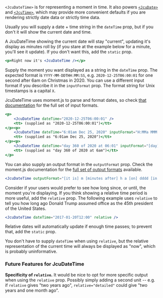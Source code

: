 
`<JcuDateTime>` is for representing a moment in time. It also powers [`<JcuDate>`](#jcudate) and [`<JcuTime>`](#jcutime), which may provide more convenient defaults if you are rendering strictly date data or strictly time data.

Usually you will supply a date + time string in the `dateTime` prop, but if you don't it will show the current date and time.

A JcuDateTime showing the current date will stay "current", updating it's display as minutes roll by (if you stare at the example below for a minute, you'll see it update).  If you don't want this, add the `static` prop.

```jsx
<p>Right now it's <JcuDateTime /></p>
```

Supply the moment you want displayed as a string in the `dateTime` prop. The expected format is `YYYY-MM-DDTHH:MM:SS`, e.g. `2020-12-25T06:00:01` for one second after 6am on Christmas in 2020.  You can use a different input format if you describe it in the `inputFormat` prop.  The format string for Unix timestamps is a capital `X`.

JcuDateTime uses moment.js to parse and format dates, so check [that documentation](https://momentjs.com/docs/#/parsing/string-format/) for the full set of input formats.

```jsx
<p>
    <JcuDateTime dateTime="2020-12-25T06:00:01" />
    <tt> (supplied as "2020-12-25T06:00:01")</tt>
</p><p>
    <JcuDateTime dateTime="6:01am Dec 25, 2020" inputFormat="H:MMa MMM DD, YYYY" />
    <tt> (supplied as "6:01am Dec 25, 2020")</tt>
</p><p>
    <JcuDateTime dateTime="day 360 of 2020 at 06:01" inputFormat="[day] DDD [of] YYYY [at] Ha" />
    <tt> (supplied as "day 360 of 2020 at 6am")</tt>
</p>
```

You can also supply an output format in the `outputFormat` prop. Check the moment.js documentation for the [full set of output formats](https://momentjs.com/docs/#/displaying/format/) available.

```jsx
<JcuDateTime outputFormat="[it is] m [minutes after] h a [on] dddd [in the] wo [week of] YYYY" />
```

Consider if your users would prefer to see how long since, or until, the moment you're displaying.  If you think showing a relative time period is more useful, add the `relative` prop.  The following example uses `relative` to tell you how long ago Donald Trump assumed office as the 45th president of the United States.

```jsx
<JcuDateTime dateTime="2017-01-20T12:00" relative />
```

Relative dates will automatically update if enough time passes; to prevent that, add the `static` prop.

You don't have to supply `dateTime` when using `relative`, but the relative representation of the current time will always be displayed as "now", which is probably uninformative.


### Future Features for JcuDateTime

**Specificity of `relative`.** It would be nice to opt for more specific output when using the `relative` prop. Possibly simply adding a second unit -- e.g. if `relative` gives "two years ago", `relative="detailed"` could give "two years and one month ago".